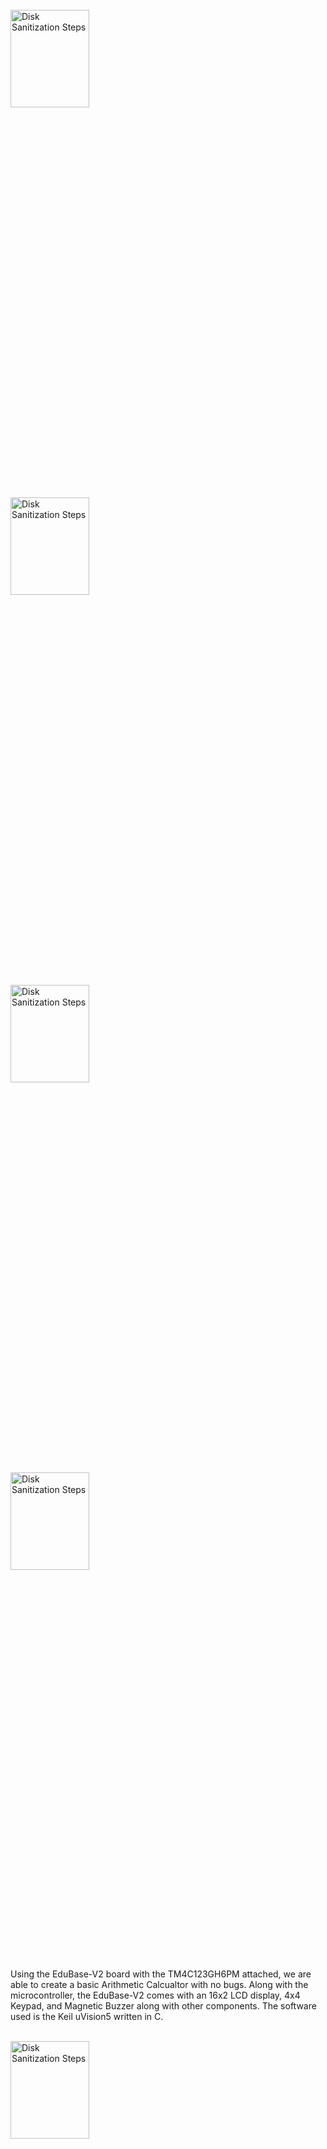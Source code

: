 <br />

<img src="" height="20%" width="50%" alt="Disk Sanitization Steps"/>

<br />

<img src="" height="20%" width="50%" alt="Disk Sanitization Steps"/>

<br />

<img src="" height="20%" width="50%" alt="Disk Sanitization Steps"/>

<br />

<img src="" height="20%" width="50%" alt="Disk Sanitization Steps"/>



Using the EduBase-V2 board with the TM4C123GH6PM attached, we are able to create a basic Arithmetic Calcualtor with no bugs. Along with the microcontroller, the EduBase-V2 comes with an 16x2 LCD display, 4x4 Keypad, and Magnetic Buzzer along with other components. The software used is the Keil uVision5 written in C.

<br />

<img src="https://github.com/user-attachments/assets/2641653d-a5e7-429b-8fd6-61214962ea75" height="20%" width="50%" alt="Disk Sanitization Steps"/>

For this project, we will be using the 4x4 keypad, Magnetic Buzzer, LED, and the 16x2 LCD display. After initilizing all of the parts mentioned, we need to prepare the the 4x4 to take the input from the user. After referring to the datasheet, we were able to create a user function to return a char depending on what the user pressed on the keypad
<br />

<img src="https://github.com/user-attachments/assets/8b7e657d-d1db-4a17-bb4b-8b861ae9dc65" height="60%" width="100%" alt="Disk Sanitization Steps"/>

This char is returned back into main 
